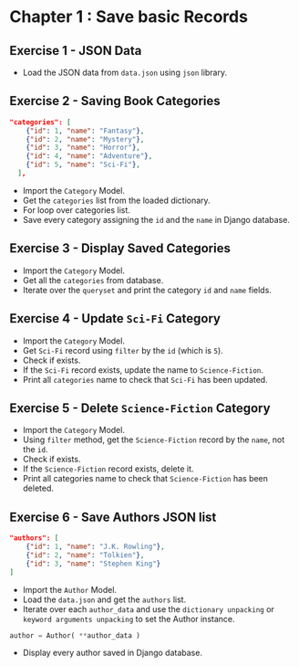 # Chapter 1 : Save basic Records

## Exercise 1 - JSON Data
- Load the JSON data from `data.json` using `json` library.

## Exercise 2 - Saving Book Categories
```json
"categories": [
    {"id": 1, "name": "Fantasy"},
    {"id": 2, "name": "Mystery"},
    {"id": 3, "name": "Horror"},
    {"id": 4, "name": "Adventure"},
    {"id": 5, "name": "Sci-Fi"},
  ],
```
- Import the `Category` Model.
- Get the `categories` list from the loaded dictionary.
- For loop over categories list.
- Save every category assigning the `id` and the `name` in Django database.

## Exercise 3 - Display Saved Categories
- Import the `Category` Model.
- Get all the `categories` from database.
- Iterate over the `queryset` and print the category `id` and `name` fields.

## Exercise 4 - Update `Sci-Fi` Category

- Import the `Category` Model.
- Get `Sci-Fi` record using `filter` by the `id` (which is `5`).
- Check if exists.
- If the `Sci-Fi` record exists, update the name to `Science-Fiction`.
- Print all `categories` name to check that `Sci-Fi` has been updated.

## Exercise 5 - Delete `Science-Fiction` Category

- Import the `Category` Model.
- Using `filter` method, get the `Science-Fiction` record by the `name`, not the `id`.
- Check if exists.
- If the `Science-Fiction` record exists, delete it.
- Print all categories name to check that `Science-Fiction` has been deleted.

## Exercise 6 - Save Authors JSON list
```json
"authors": [
    {"id": 1, "name": "J.K. Rowling"},
    {"id": 2, "name": "Tolkien"},
    {"id": 3, "name": "Stephen King"}
]
```
- Import the `Author` Model.
- Load the `data.json` and get the `authors` list.
- Iterate over each `author_data` and use the `dictionary unpacking` or `keyword arguments unpacking` to set the Author instance.
```py
author = Author( **author_data )
```
- Display every author saved in Django database.